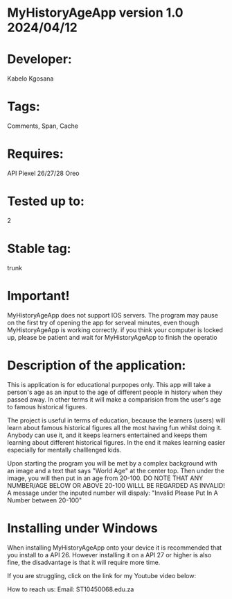 # MyHistoryAgeApp version 1.0 2024/04/12
# Developer: 
Kabelo Kgosana
# Tags: 
Comments, Span, Cache
#
# Requires: 
API Piexel 26/27/28 Oreo
#
# Tested up to:
2
#
# Stable tag: 
trunk
#
# Important!
MyHistoryAgeApp does not support IOS servers.
The program may pause on the first try of opening the app for serveal minutes, even though MyHistoryAgeApp is working correctly.
if you think your computer is locked up, please be patient and wait for MyHistoryAgeApp to finish the operatio


# Description of the application:
This is application is for educational purpopes only. This app will take a person's age as an input to the age of different people in history when they passed away. In other terms it will make a comparision from the user's age to famous historical figures.

The project is useful in terms of education, because the learners (users) will learn about famous historical figures all the most having fun whilst doing it. Anybody can use it, and it keeps learners entertained and keeps them learning about different historical figures. In the end it makes learning easier especially for mentally challlenged kids.

Upon starting the program you will be met by a complex background with an image and a text that says "World Age" at the center top. Then under the image, you will then put in an age from 20-100. DO NOTE THAT ANY NUMBER/AGE BELOW OR ABOVE 20-100 WILLL BE REGARDED AS INVALID! A message under the inputed number will dispaly: "Invalid Please Put In A Number between 20-100"

# Installing under Windows
When installing MyHistoryAgeApp onto your device it is recommended that you install to a API 26.
However installing it on a API 27 or higher is also fine, the disadvantage is that it will require more time.

If you are struggling, click on the link for my Youtube video below:


How to reach us:
Email: ST10450068.edu.za
